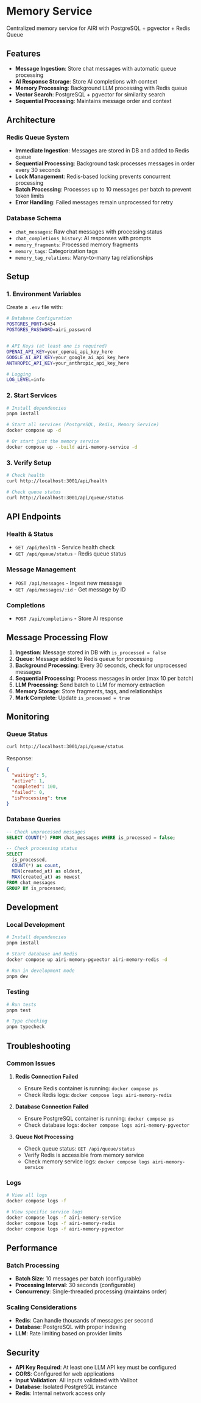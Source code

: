# Memory Service

Centralized memory service for AIRI with PostgreSQL + pgvector + Redis Queue

## Features

- **Message Ingestion**: Store chat messages with automatic queue processing
- **AI Response Storage**: Store AI completions with context
- **Memory Processing**: Background LLM processing with Redis queue
- **Vector Search**: PostgreSQL + pgvector for similarity search
- **Sequential Processing**: Maintains message order and context

## Architecture

### Redis Queue System
- **Immediate Ingestion**: Messages are stored in DB and added to Redis queue
- **Sequential Processing**: Background task processes messages in order every 30 seconds
- **Lock Management**: Redis-based locking prevents concurrent processing
- **Batch Processing**: Processes up to 10 messages per batch to prevent token limits
- **Error Handling**: Failed messages remain unprocessed for retry

### Database Schema
- `chat_messages`: Raw chat messages with processing status
- `chat_completions_history`: AI responses with prompts
- `memory_fragments`: Processed memory fragments
- `memory_tags`: Categorization tags
- `memory_tag_relations`: Many-to-many tag relationships

## Setup

### 1. Environment Variables
Create a `.env` file with:

```bash
# Database Configuration
POSTGRES_PORT=5434
POSTGRES_PASSWORD=airi_password


# API Keys (at least one is required)
OPENAI_API_KEY=your_openai_api_key_here
GOOGLE_AI_API_KEY=your_google_ai_api_key_here
ANTHROPIC_API_KEY=your_anthropic_api_key_here

# Logging
LOG_LEVEL=info
```

### 2. Start Services
```bash
# Install dependencies
pnpm install

# Start all services (PostgreSQL, Redis, Memory Service)
docker compose up -d

# Or start just the memory service
docker compose up --build airi-memory-service -d
```

### 3. Verify Setup
```bash
# Check health
curl http://localhost:3001/api/health

# Check queue status
curl http://localhost:3001/api/queue/status
```

## API Endpoints

### Health & Status
- `GET /api/health` - Service health check
- `GET /api/queue/status` - Redis queue status

### Message Management
- `POST /api/messages` - Ingest new message
- `GET /api/messages/:id` - Get message by ID

### Completions
- `POST /api/completions` - Store AI response

## Message Processing Flow

1. **Ingestion**: Message stored in DB with `is_processed = false`
2. **Queue**: Message added to Redis queue for processing
3. **Background Processing**: Every 30 seconds, check for unprocessed messages
4. **Sequential Processing**: Process messages in order (max 10 per batch)
5. **LLM Processing**: Send batch to LLM for memory extraction
6. **Memory Storage**: Store fragments, tags, and relationships
7. **Mark Complete**: Update `is_processed = true`

## Monitoring

### Queue Status
```bash
curl http://localhost:3001/api/queue/status
```

Response:
```json
{
  "waiting": 5,
  "active": 1,
  "completed": 100,
  "failed": 0,
  "isProcessing": true
}
```

### Database Queries
```sql
-- Check unprocessed messages
SELECT COUNT(*) FROM chat_messages WHERE is_processed = false;

-- Check processing status
SELECT 
  is_processed,
  COUNT(*) as count,
  MIN(created_at) as oldest,
  MAX(created_at) as newest
FROM chat_messages 
GROUP BY is_processed;
```

## Development

### Local Development
```bash
# Install dependencies
pnpm install

# Start database and Redis
docker compose up airi-memory-pgvector airi-memory-redis -d

# Run in development mode
pnpm dev
```

### Testing
```bash
# Run tests
pnpm test

# Type checking
pnpm typecheck
```

## Troubleshooting

### Common Issues

1. **Redis Connection Failed**
   - Ensure Redis container is running: `docker compose ps`
   - Check Redis logs: `docker compose logs airi-memory-redis`

2. **Database Connection Failed**
   - Ensure PostgreSQL container is running: `docker compose ps`
   - Check database logs: `docker compose logs airi-memory-pgvector`

3. **Queue Not Processing**
   - Check queue status: `GET /api/queue/status`
   - Verify Redis is accessible from memory service
   - Check memory service logs: `docker compose logs airi-memory-service`

### Logs
```bash
# View all logs
docker compose logs -f

# View specific service logs
docker compose logs -f airi-memory-service
docker compose logs -f airi-memory-redis
docker compose logs -f airi-memory-pgvector
```

## Performance

### Batch Processing
- **Batch Size**: 10 messages per batch (configurable)
- **Processing Interval**: 30 seconds (configurable)
- **Concurrency**: Single-threaded processing (maintains order)

### Scaling Considerations
- **Redis**: Can handle thousands of messages per second
- **Database**: PostgreSQL with proper indexing
- **LLM**: Rate limiting based on provider limits

## Security

- **API Key Required**: At least one LLM API key must be configured
- **CORS**: Configured for web applications
- **Input Validation**: All inputs validated with Valibot
- **Database**: Isolated PostgreSQL instance
- **Redis**: Internal network access only